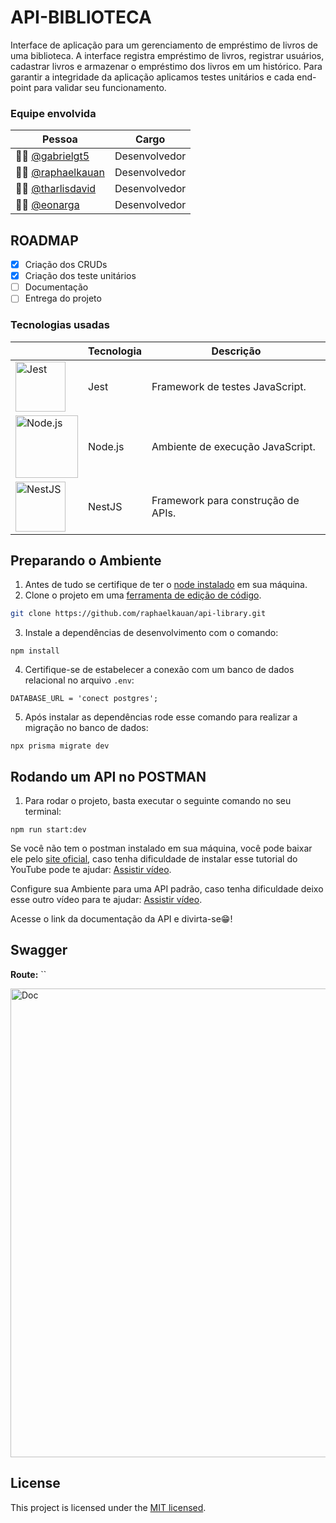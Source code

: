 # API-BIBLIOTECA

Interface de aplicação para um gerenciamento de empréstimo de livros de uma biblioteca. A interface registra empréstimo de livros, registrar usuários, cadastrar livros e armazenar o empréstimo dos livros em um histórico.
Para garantir a integridade da aplicação aplicamos testes unitários e cada end-point para validar seu funcionamento.

### Equipe envolvida

| Pessoa                                               | Cargo         |
| ---------------------------------------------------- | ------------- |
| 👨‍💻 [@gabrielgt5](https://github.com/gabrielgt5/)     | Desenvolvedor |
| 👨‍💻 [@raphaelkauan](https://github.com/raphaelkauan/) | Desenvolvedor |
| 👨‍💻 [@tharlisdavid](https://github.com/tharlisdavid)  | Desenvolvedor |
| 👨‍💻 [@eonarga](https://github.com/eonarga)            | Desenvolvedor |

## ROADMAP

- [x] Criação dos CRUDs
- [x] Criação dos teste unitários
- [ ] Documentação
- [ ] Entrega do projeto

### Tecnologias usadas

|                                                                                                      | Tecnologia | Descrição                          |
| ---------------------------------------------------------------------------------------------------- | ---------- | ---------------------------------- |
| <img src="https://icon.icepanel.io/Technology/svg/Jest.svg" alt="Jest" width="80" />                 | Jest       | Framework de testes JavaScript.    |
| <img src="https://www.svgrepo.com/show/303360/nodejs-logo.svg" alt="Node.js" width="100" />          | Node.js    | Ambiente de execução JavaScript.   |
| <img src="https://upload.wikimedia.org/wikipedia/commons/a/a8/NestJS.svg" alt="NestJS" width="80" /> | NestJS     | Framework para construção de APIs. |

## Preparando o Ambiente

1. Antes de tudo se certifique de ter o [node instalado](https://www.youtube.com/watch?v=-cLzUD0TQY0) em sua máquina.
2. Clone o projeto em uma [ferramenta de edição de código](https://code.visualstudio.com/download).

```bash
git clone https://github.com/raphaelkauan/api-library.git
```

3. Instale a dependências de desenvolvimento com o comando:

```node
npm install
```

4.  Certifique-se de estabelecer a conexão com um banco de dados relacional no arquivo `.env`:

```node
DATABASE_URL = 'conect postgres';
```

5. Após instalar as dependências rode esse comando para realizar a migração no banco de dados:

```node
npx prisma migrate dev
```

## Rodando um API no POSTMAN

1. Para rodar o projeto, basta executar o seguinte comando no seu terminal:

```node
npm run start:dev
```

Se você não tem o postman instalado em sua máquina, você pode baixar ele pelo [site oficial](https://www.postman.com/), caso tenha dificuldade de instalar esse tutorial do YouTube pode te ajudar: [Assistir vídeo](https://www.youtube.com/watch?v=RbT_stw02C4).

Configure sua Ambiente para uma API padrão, caso tenha dificuldade deixo esse outro vídeo para te ajudar: [Assistir vídeo](https://www.youtube.com/watch?v=tWu5eoFeIVQ).

Acesse o link da documentação da API e divirta-se😁!

## Swagger

**Route:** ``

<img src="" width="750" alt="Doc" />

## License

This project is licensed under the [MIT licensed](LICENSE).
